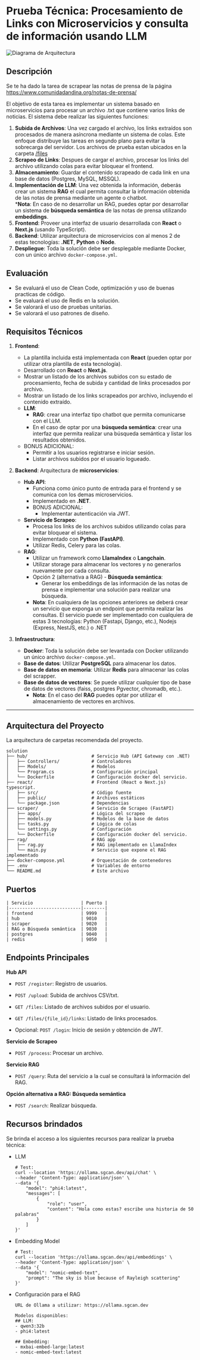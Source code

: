 # Prueba Técnica: Procesamiento de Links con Microservicios y consulta de información usando LLM


![Diagrama de Arquitectura](diagrama-sgcan-f15-2025.jpg)

## Descripción

Se te ha dado la tarea de scrapear las notas de prensa de la página <https://www.comunidadandina.org/notas-de-prensa/>

El objetivo de esta tarea es implementar un sistema basado en microservicios para procesar un archivo .txt que contiene varios links de noticias. El sistema debe realizar las siguientes funciones:

1. **Subida de Archivos**: Una vez cargado el archivo, los links extraídos son procesados de manera asíncrona mediante un sistema de colas. Este enfoque distribuye las tareas en segundo plano para evitar la sobrecarga del servidor. Los archivos de prueba estan ubicados en la carpeta [/files](files)
2. **Scrapeo de Links**: Despues de cargar el archivo, procesar los links del archivo utilizando colas para evitar bloquear el frontend.
3. **Almacenamiento**: Guardar el contenido scrapeado de cada link en una base de datos (Postgres, MySQL, MSSQL).
4. **Implementación de LLM**: Una vez obtenida la información, deberás crear un sistema **RAG** el cual permita consultar la información obtenida de las notas de prensa mediante un agente o chatbot. <br>
***Nota**: En caso de no desarrollar un RAG, puedes optar por desarrollar un sistema de **búsqueda semántica** de las notas de prensa utilizando **embeddings**.
5. **Frontend**: Proveer una interfaz de usuario desarrollada con **React** o **Next.js** (usando TypeScript).
6. **Backend**: Utilizar arquitectura de microservicios con al menos 2 de estas tecnologías: **.NET**, **Python** o **Node**.
7. **Despliegue**: Toda la solución debe ser desplegable mediante Docker, con un único archivo `docker-compose.yml`.

## Evaluación

- Se evaluará el uso de Clean Code, optimización y uso de buenas practicas de código.
- Se evaluará el uso de Redis en la solución.
- Se valorará el uso de pruebas unitarias.
- Se valorará el uso patrones de diseño.

## Requisitos Técnicos

1. **Frontend**: 
   - La plantilla incluida está implementada con **React** (pueden optar por utilizar otra plantilla de esta tecnología).
   - Desarrollado con **React** o **Next.js**.
   - Mostrar un listado de los archivos subidos con su estado de procesamiento, fecha de subida y cantidad de links procesados por archivo.
   - Mostrar un listado de los links scrapeados por archivo, incluyendo el contenido extraído.
   - **LLM**:
      - **RAG**: crear una interfaz tipo chatbot que permita comunicarse con el LLM.
      - En el caso de optar por una **búsqueda semántica**: crear una interfaz que permita realizar una búsqueda semántica y listar los resultados obtenidos.
   - BONUS ADICIONAL:
      - Permitir a los usuarios registrarse e iniciar sesión.
      - Listar archivos subidos por el usuario logueado.

2. **Backend**: Arquitectura de **microservicios**:
    - **Hub API**:
      - Funciona como único punto de entrada para el frontend y se comunica con los demas microservicios.
      - Implementado en **.NET**.
      - BONUS ADICIONAL:
        - Implementar autenticación via JWT.
    - **Servicio de Scrapeo**:
      - Procesa los links de los archivos subidos utilizando colas para evitar bloquear el sistema.
      - Implementado con **Python (FastAPI)**.
      - Utilizar Redis, Celery para las colas.
    - **RAG**:
      - Utilizar un framework como **LlamaIndex** o **Langchain**.
      - Utilizar storage para almacenar los vectores y no generarlos nuevamente por cada consulta.
      - Opción 2 (alternativa a RAG) - **Búsqueda semántica**:
        - Generar los embeddings de las información de las notas de prensa e implementar una solución para realizar una búsqueda.
      - **Nota**: En cualquiera de las opciones anteriores se deberá crear un servicio que exponga un endpoint que permita realizar las consultas. El servicio puede ser implementado con cualquiera de estas 3 tecnologías: Python (Fastapi, Django, etc.), Nodejs (Express, NestJS, etc.) o .NET

3. **Infraestructura**:
   - **Docker**: Toda la solución debe ser levantada con Docker utilizando un único archivo `docker-compose.yml`.
   - **Base de datos**: Utilizar **PostgreSQL** para almacenar los datos.
   - **Base de datos en memoria**: Utilizar **Redis** para almacenar las colas del scrapper.
   - **Base de datos de vectores**: Se puede utilizar cualquier tipo de base de datos de vectores (faiss, postgres Pgvector, chromadb, etc.).
      - **Nota**: En el caso del **RAG** puedes optar por utilizar el almacenamiento de vectores en archivos.

---

## Arquitectura del Proyecto

La arquitectura de carpetas recomendada del proyecto.

```plaintext
solution
├── hub/                        # Servicio Hub (API Gateway con .NET)
│   ├── Controllers/            # Controladores
│   ├── Models/                 # Modelos
│   └── Program.cs              # Configuración principal
│   └── Dockerfile              # Configuración docker del servicio.
├── react/                      # Frontend (React o Next.js) typescript.
│   ├── src/                    # Código fuente
│   ├── public/                 # Archivos estáticos
│   └── package.json            # Dependencias
├── scraper/                    # Servicio de Scrapeo (FastAPI)
│   ├── apps/                   # Lógica del scrapeo
│   ├── models.py               # Modelos de la base de datos
│   ├── tasks.py                # Lógica de colas
│   └── settings.py             # Configuración
│   └── Dockerfile              # Configuración docker del servicio.
├── rag/                        # RAG app
│   ├── rag.py                  # RAG implementado en LlamaIndex
│   └── main.py                 # Servicio que expone el RAG implementado
├── docker-compose.yml          # Orquestación de contenedores
├── .env                        # Variables de entorno
└── README.md                   # Este archivo
```

## Puertos
```plaintext
| Servicio                  | Puerto |
|---------------------------|--------|
| frontend                  | 9999   |
| hub                       | 9010   |
| scraper                   | 9020   |
| RAG o Búsqueda semántica  | 9030   |
| postgres                  | 9040   |
| redis                     | 9050   |
```

## Endpoints Principales

**Hub API**
- `POST /register`: Registro de usuarios.
- `POST /upload`: Subida de archivos CSV/txt.
- `GET /files`: Listado de archivos subidos por el usuario.
- `GET /files/{file_id}/links`: Listado de links procesados.

- Opcional: `POST /login`: Inicio de sesión y obtención de JWT.

**Servicio de Scrapeo**
- `POST /process`: Procesar un archivo.

**Servicio RAG**
- `POST /query`: Ruta del servicio a la cual se consultará la información del RAG.

**Opción alternativa a RAG: Búsqueda semántica**
- `POST /search`: Realizar búsqueda.


## Recursos brindados
Se brinda el acceso a los siguientes recursos para realizar la prueba técnica:
- LLM
  ```
  # Test:
  curl --location 'https://ollama.sgcan.dev/api/chat' \
  --header 'Content-Type: application/json' \
  --data '{
      "model": "phi4:latest",
      "messages": [
          {
              "role": "user",
              "content": "Hola como estas? escribe una historia de 50 palabras"
          }
      ]
  }'
  ```

- Embedding Model
  ```
  # Test:
  curl --location 'https://ollama.sgcan.dev/api/embeddings' \
  --header 'Content-Type: application/json' \
  --data '{
      "model": "nomic-embed-text",
      "prompt": "The sky is blue because of Rayleigh scattering"
  }'
  ```

- Configuración para el RAG
  ```
  URL de Ollama a utilizar: https://ollama.sgcan.dev
  
  Modelos disponibles:
  ## LLM:
  - qwen3:32b
  - phi4:latest
  
  ## Embedding:
  - mxbai-embed-large:latest
  - nomic-embed-text:latest
  ```